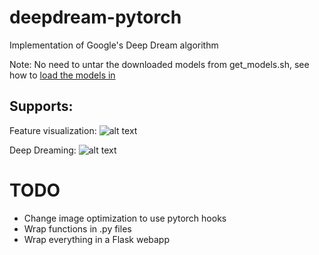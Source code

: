 # deepdream-pytorch
Implementation of Google's Deep Dream algorithm

Note: No need to untar the downloaded models from get_models.sh, see how to [load the models in](https://github.com/CSAILVision/places365/blob/master/run_placesCNN_basic.py)

## Supports:
Feature visualization:
![alt text](https://github.com/jbial/deepdream-pytorch/tree/images/feature_vis1.jpg "feature vis")

Deep Dreaming:
![alt text](https://github.com/jbial/deepdream-pytorch/tree/images/high_frequency_dog.jpg "deep dream")

# TODO
* Change image optimization to use pytorch hooks
* Wrap functions in .py files
* Wrap everything in a Flask webapp
